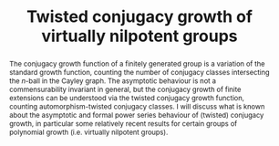 ---
surname: Evetts
speaker: Alex Evetts
title: "Twisted conjugacy growth of virtually nilpotent groups"
abstract: "The conjugacy growth function of a finitely generated group is a variation of the standard growth function, counting the number of conjugacy classes intersecting the $n$-ball in the Cayley graph. The asymptotic behaviour is not a commensurability invariant in general, but the conjugacy growth of finite extensions can be understood via the twisted conjugacy growth function, counting automorphism-twisted conjugacy classes. I will discuss what is known about the asymptotic and formal power series behaviour of (twisted) conjugacy growth, in particular some relatively recent results for certain groups of polynomial growth (i.e. virtually nilpotent groups)."
---